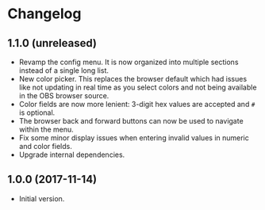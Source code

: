 # Changelog

## 1.1.0 (unreleased)

- Revamp the config menu. It is now organized into multiple sections instead of a single long list.
- New color picker. This replaces the browser default which had issues like not updating in real time as you select colors and not being available in the OBS browser source.
- Color fields are now more lenient: 3-digit hex values are accepted and `#` is optional.
- The browser back and forward buttons can now be used to navigate within the menu.
- Fix some minor display issues when entering invalid values in numeric and color fields.
- Upgrade internal dependencies.

## 1.0.0 (2017-11-14)

- Initial version.
